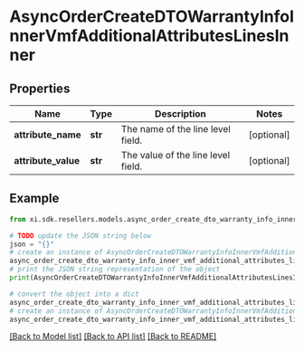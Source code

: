# AsyncOrderCreateDTOWarrantyInfoInnerVmfAdditionalAttributesLinesInner


## Properties

Name | Type | Description | Notes
------------ | ------------- | ------------- | -------------
**attribute_name** | **str** | The name of the line level field. | [optional] 
**attribute_value** | **str** | The value of the line level field. | [optional] 

## Example

```python
from xi.sdk.resellers.models.async_order_create_dto_warranty_info_inner_vmf_additional_attributes_lines_inner import AsyncOrderCreateDTOWarrantyInfoInnerVmfAdditionalAttributesLinesInner

# TODO update the JSON string below
json = "{}"
# create an instance of AsyncOrderCreateDTOWarrantyInfoInnerVmfAdditionalAttributesLinesInner from a JSON string
async_order_create_dto_warranty_info_inner_vmf_additional_attributes_lines_inner_instance = AsyncOrderCreateDTOWarrantyInfoInnerVmfAdditionalAttributesLinesInner.from_json(json)
# print the JSON string representation of the object
print(AsyncOrderCreateDTOWarrantyInfoInnerVmfAdditionalAttributesLinesInner.to_json())

# convert the object into a dict
async_order_create_dto_warranty_info_inner_vmf_additional_attributes_lines_inner_dict = async_order_create_dto_warranty_info_inner_vmf_additional_attributes_lines_inner_instance.to_dict()
# create an instance of AsyncOrderCreateDTOWarrantyInfoInnerVmfAdditionalAttributesLinesInner from a dict
async_order_create_dto_warranty_info_inner_vmf_additional_attributes_lines_inner_from_dict = AsyncOrderCreateDTOWarrantyInfoInnerVmfAdditionalAttributesLinesInner.from_dict(async_order_create_dto_warranty_info_inner_vmf_additional_attributes_lines_inner_dict)
```
[[Back to Model list]](../README.md#documentation-for-models) [[Back to API list]](../README.md#documentation-for-api-endpoints) [[Back to README]](../README.md)


